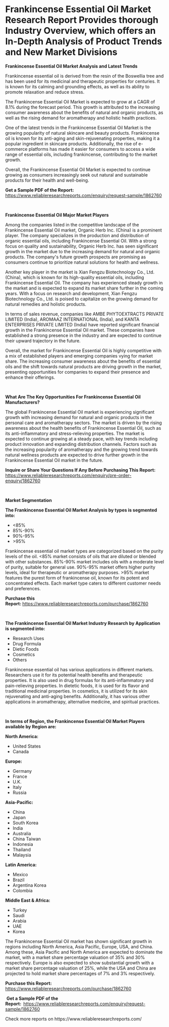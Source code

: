 <p><h1>Frankincense Essential Oil Market Research Report Provides thorough Industry Overview, which offers an In-Depth Analysis of Product Trends and New Market Divisions</h1></p><p><strong>Frankincense Essential Oil Market Analysis and Latest Trends</strong></p>
<p><p>Frankincense essential oil is derived from the resin of the Boswellia tree and has been used for its medicinal and therapeutic properties for centuries. It is known for its calming and grounding effects, as well as its ability to promote relaxation and reduce stress.</p><p>The Frankincense Essential Oil Market is expected to grow at a CAGR of 8.1% during the forecast period. This growth is attributed to the increasing consumer awareness about the benefits of natural and organic products, as well as the rising demand for aromatherapy and holistic health practices.</p><p>One of the latest trends in the Frankincense Essential Oil Market is the growing popularity of natural skincare and beauty products. Frankincense oil is known for its anti-aging and skin-rejuvenating properties, making it a popular ingredient in skincare products. Additionally, the rise of e-commerce platforms has made it easier for consumers to access a wide range of essential oils, including frankincense, contributing to the market growth.</p><p>Overall, the Frankincense Essential Oil Market is expected to continue growing as consumers increasingly seek out natural and sustainable products for their health and well-being.</p></p>
<p><strong>Get a Sample PDF of the Report:&nbsp;</strong> <a href="https://www.reliableresearchreports.com/enquiry/request-sample/1862760">https://www.reliableresearchreports.com/enquiry/request-sample/1862760</a></p>
<p>&nbsp;</p>
<p><strong>Frankincense Essential Oil Major Market Players</strong></p>
<p><p>Among the companies listed in the competitive landscape of the Frankincense Essential Oil market, Organic Herb Inc. (China) is a prominent player. The company specializes in the production and distribution of organic essential oils, including Frankincense Essential Oil. With a strong focus on quality and sustainability, Organic Herb Inc. has seen significant growth in the market due to the increasing demand for natural and organic products. The company's future growth prospects are promising as consumers continue to prioritize natural solutions for health and wellness.</p><p>Another key player in the market is Xian Fengzu Biotechnology Co., Ltd. (China), which is known for its high-quality essential oils, including Frankincense Essential Oil. The company has experienced steady growth in the market and is expected to expand its market share further in the coming years. With a focus on research and development, Xian Fengzu Biotechnology Co., Ltd. is poised to capitalize on the growing demand for natural remedies and holistic products.</p><p>In terms of sales revenue, companies like AMBE PHYTOEXTRACTS PRIVATE LIMITED (India), AROMAAZ INTERNATIONAL (India), and KANTA ENTERPRISES PRIVATE LIMITED (India) have reported significant financial growth in the Frankincense Essential Oil market. These companies have established a strong presence in the industry and are expected to continue their upward trajectory in the future.</p><p>Overall, the market for Frankincense Essential Oil is highly competitive with a mix of established players and emerging companies vying for market share. The increasing consumer awareness about the benefits of essential oils and the shift towards natural products are driving growth in the market, presenting opportunities for companies to expand their presence and enhance their offerings.</p></p>
<p>&nbsp;</p>
<p><strong>What Are The Key Opportunities For Frankincense Essential Oil Manufacturers?</strong></p>
<p><p>The global Frankincense Essential Oil market is experiencing significant growth with increasing demand for natural and organic products in the personal care and aromatherapy sectors. The market is driven by the rising awareness about the health benefits of Frankincense Essential Oil, such as its anti-inflammatory and stress-relieving properties. The market is expected to continue growing at a steady pace, with key trends including product innovation and expanding distribution channels. Factors such as the increasing popularity of aromatherapy and the growing trend towards natural wellness products are expected to drive further growth in the Frankincense Essential Oil market in the future.</p></p>
<p><strong>Inquire or Share Your Questions If Any Before Purchasing This Report:</strong> <a href="https://www.reliableresearchreports.com/enquiry/pre-order-enquiry/1862760">https://www.reliableresearchreports.com/enquiry/pre-order-enquiry/1862760</a></p>
<p>&nbsp;</p>
<p><strong>Market Segmentation</strong></p>
<p><strong>The Frankincense Essential Oil Market Analysis by types is segmented into:</strong></p>
<p><ul><li><85%</li><li>85%-90%</li><li>90%-95%</li><li>>95%</li></ul></p>
<p><p>Frankincense essential oil market types are categorized based on the purity levels of the oil. <85% market consists of oils that are diluted or blended with other substances. 85%-90% market includes oils with a moderate level of purity, suitable for general use. 90%-95% market offers higher purity levels, ideal for therapeutic or aromatherapy purposes. >95% market features the purest form of frankincense oil, known for its potent and concentrated effects. Each market type caters to different customer needs and preferences.</p></p>
<p><strong>Purchase this Report:&nbsp;</strong><a href="https://www.reliableresearchreports.com/purchase/1862760">https://www.reliableresearchreports.com/purchase/1862760</a></p>
<p>&nbsp;</p>
<p><strong>The Frankincense Essential Oil Market Industry Research by Application is segmented into:</strong></p>
<p><ul><li>Research Uses</li><li>Drug Formula</li><li>Dietic Foods</li><li>Cosmetics</li><li>Others</li></ul></p>
<p><p>Frankincense essential oil has various applications in different markets. Researchers use it for its potential health benefits and therapeutic properties. It is also used in drug formulas for its anti-inflammatory and pain-relieving properties. In dietetic foods, it is used for its flavor and traditional medicinal properties. In cosmetics, it is utilized for its skin rejuvenating and anti-aging benefits. Additionally, it has various other applications in aromatherapy, alternative medicine, and spiritual practices.</p></p>
<p>&nbsp;</p>
<p><strong>In terms of Region, the Frankincense Essential Oil Market Players available by Region are:</strong></p>
<p>
    <p> <strong> North America: </strong>
        <ul>
            <li>United States</li>
            <li>Canada</li>
        </ul>
        </p> 
    <p> <strong> Europe: </strong>
        <ul>
            <li>Germany</li>
            <li>France</li>
            <li>U.K.</li>
            <li>Italy</li>
            <li>Russia</li>
        </ul>
        </p> 
    <p> <strong> Asia-Pacific: </strong>
        <ul>
            <li>China</li>
            <li>Japan</li>
            <li>South Korea</li>
            <li>India</li>
            <li>Australia</li>
            <li>China Taiwan</li>
            <li>Indonesia</li>
            <li>Thailand</li>
            <li>Malaysia</li>
        </ul>
        </p> 
    <p> <strong> Latin America: </strong>
        <ul>
            <li>Mexico</li>
            <li>Brazil</li>
            <li>Argentina Korea</li>
            <li>Colombia</li>
        </ul>
        </p> 
    <p> <strong> Middle East & Africa: </strong>
        <ul>
            <li>Turkey</li>
            <li>Saudi</li>
            <li>Arabia</li>
            <li>UAE</li>
            <li>Korea</li>
        </ul>
    </p>
    </p>
<p><p>The Frankincense Essential Oil market has shown significant growth in regions including North America, Asia Pacific, Europe, USA, and China. Among these, Asia Pacific and North America are expected to dominate the market, with a market share percentage valuation of 35% and 30% respectively. Europe is also expected to show substantial growth with a market share percentage valuation of 25%, while the USA and China are projected to hold market share percentages of 7% and 3% respectively.</p></p>
<p><strong>Purchase this Report: </strong><a href="https://www.reliableresearchreports.com/purchase/1862760">https://www.reliableresearchreports.com/purchase/1862760</a></p>
<p>&nbsp;<strong>Get a Sample PDF of the Report:&nbsp;&nbsp;</strong><a href="https://www.reliableresearchreports.com/enquiry/request-sample/1862760">https://www.reliableresearchreports.com/enquiry/request-sample/1862760</a></p>
<p><strong></strong></p>
<p>Check more reports on https://www.reliableresearchreports.com/</p>